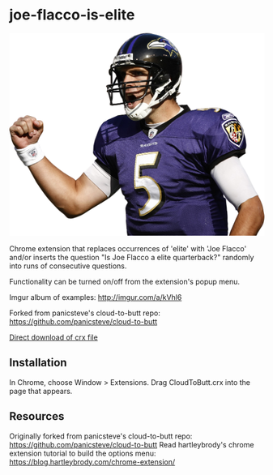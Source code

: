 joe-flacco-is-elite
===================

![](logo.png)

Chrome extension that replaces occurrences of 'elite' with 'Joe Flacco' and/or inserts the question "Is Joe Flacco a elite quarterback?" randomly into runs of consecutive questions.

Functionality can be turned on/off from the extension's popup menu.

Imgur album of examples: http://imgur.com/a/kVhl6

Forked from panicsteve's cloud-to-butt repo: https://github.com/panicsteve/cloud-to-butt

[Direct download of crx file](https://github.com/jonathanreyes/joe-flacco-is-elite/blob/master/JoeFlaccoIsElite.crx?raw=true)

Installation
------------

In Chrome, choose Window > Extensions.  Drag CloudToButt.crx into the page that appears.

Resources
---------
Originally forked from panicsteve's cloud-to-butt repo: https://github.com/panicsteve/cloud-to-butt
Read hartleybrody's chrome extension tutorial to build the options menu: https://blog.hartleybrody.com/chrome-extension/
